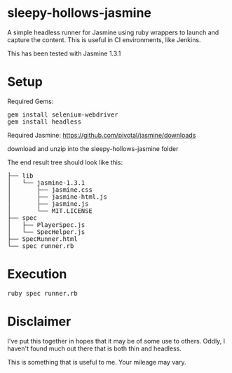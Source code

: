 sleepy-hollows-jasmine
======================

A simple headless runner for Jasmine using ruby wrappers to launch and capture the content. 
This is useful in CI environments, like Jenkins. 

This has been tested with Jasmine 1.3.1

Setup
=====

Required Gems:
<pre>
gem install selenium-webdriver
gem install headless
</pre>

Required Jasmine:
https://github.com/pivotal/jasmine/downloads

download and unzip into the sleepy-hollows-jasmine folder

The end result tree should look like this:
<pre>
├── lib
│   └── jasmine-1.3.1
│       ├── jasmine.css
│       ├── jasmine-html.js
│       ├── jasmine.js
│       └── MIT.LICENSE
├── spec
│   ├── PlayerSpec.js
│   └── SpecHelper.js
├── SpecRunner.html
└── spec_runner.rb
</pre>

Execution
=========

<pre>
ruby spec_runner.rb
</pre>

Disclaimer
==========

I've put this together in hopes that it may be of some use to others. Oddly, I haven't found much out there that is both thin and headless.

This is something that is useful to me. Your mileage may vary.


